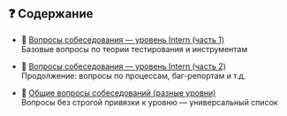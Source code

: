 ## ❓ Содержание

- 🐣 [Вопросы собеседования — уровень Intern (часть 1)](001.%20Questions.md)  
  Базовые вопросы по теории тестирования и инструментам

- 🐥 [Вопросы собеседования — уровень Intern (часть 2)](002.%20Questions.md)  
  Продолжение: вопросы по процессам, баг-репортам и т.д.

- 🎯 [Общие вопросы собеседований (разные уровни)](003.%20Questions.md)  
  Вопросы без строгой привязки к уровню — универсальный список


